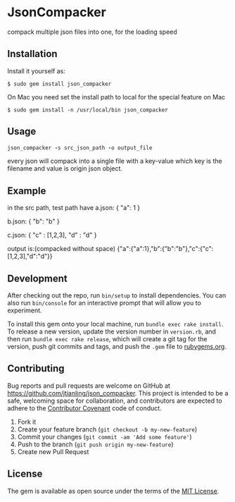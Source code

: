 # JsonCompacker
compack multiple json files into one, for the loading speed

## Installation

Install it yourself as:

    $ sudo gem install json_compacker

On Mac you need set the install path to local for the special feature on Mac

    $ sudo gem install -n /usr/local/bin json_compacker

## Usage

```ruby
json_compacker -s src_json_path -o output_file
```

every json will compack into a single file with a key-value which key is the filename and value is origin json object.

## Example
in the src path,  test path have
a.json: 
{
  "a": 1
}

b.json: 
{
  "b": "b"
}

c.json:
{
  "c" : [1,2,3],
  "d" : "d"
}

output is:(compacked without space)
{"a":{"a":1},"b":{"b":"b"},"c":{"c":[1,2,3],"d":"d"}}


## Development

After checking out the repo, run `bin/setup` to install dependencies. You can also run `bin/console` for an interactive prompt that will allow you to experiment.

To install this gem onto your local machine, run `bundle exec rake install`. To release a new version, update the version number in `version.rb`, and then run `bundle exec rake release`, which will create a git tag for the version, push git commits and tags, and push the `.gem` file to [rubygems.org](https://rubygems.org).

## Contributing

Bug reports and pull requests are welcome on GitHub at https://github.com/jtianling/json_compacker. This project is intended to be a safe, welcoming space for collaboration, and contributors are expected to adhere to the [Contributor Covenant](http://contributor-covenant.org) code of conduct.

1. Fork it
2. Create your feature branch (`git checkout -b my-new-feature`)
3. Commit your changes (`git commit -am 'Add some feature'`)
4. Push to the branch (`git push origin my-new-feature`)
5. Create new Pull Request

## License

The gem is available as open source under the terms of the [MIT License](http://opensource.org/licenses/MIT).

